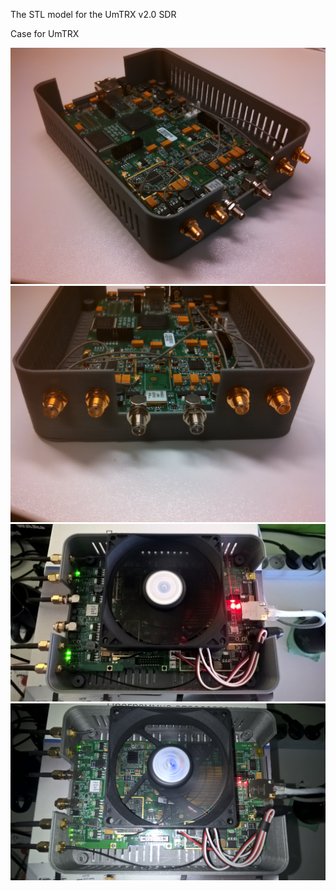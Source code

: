 The STL model for the UmTRX v2.0 SDR

Case for UmTRX

![photo](/view3.jpg)
![photo](/view2.jpg)
![photo](/view0.jpg)
![photo](/view1.jpg)
